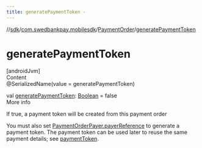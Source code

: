 ```yaml
---
title: generatePaymentToken -
---
```

//[sdk](../../../index)/[com.swedbankpay.mobilesdk](../index)/[PaymentOrder](index)/[generatePaymentToken](generate-payment-token)



# generatePaymentToken  
[androidJvm]  
Content  
@SerializedName(value = generatePaymentToken)  
  
val [generatePaymentToken](generate-payment-token): [Boolean](https://kotlinlang.org/api/latest/jvm/stdlib/kotlin/-boolean/index.html) = false  
More info  


If true, a payment token will be created from this payment order



You must also set [PaymentOrderPayer.payerReference](../-payment-order-payer/payer-reference) to generate a payment token. The payment token can be used later to reuse the same payment details; see [paymentToken](payment-token).

  



